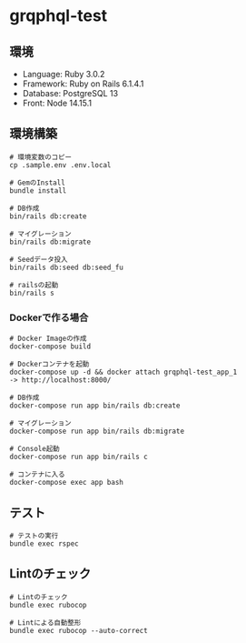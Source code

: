 # grqphql-test

## 環境
- Language: Ruby 3.0.2
- Framework: Ruby on Rails 6.1.4.1
- Database: PostgreSQL 13
- Front: Node 14.15.1

## 環境構築
```
# 環境変数のコピー
cp .sample.env .env.local

# GemのInstall
bundle install

# DB作成
bin/rails db:create

# マイグレーション
bin/rails db:migrate

# Seedデータ投入
bin/rails db:seed db:seed_fu

# railsの起動
bin/rails s
```

### Dockerで作る場合
```
# Docker Imageの作成
docker-compose build

# Dockerコンテナを起動
docker-compose up -d && docker attach grqphql-test_app_1
-> http://localhost:8000/

# DB作成
docker-compose run app bin/rails db:create

# マイグレーション
docker-compose run app bin/rails db:migrate

# Console起動
docker-compose run app bin/rails c

# コンテナに入る
docker-compose exec app bash
```

## テスト

```
# テストの実行
bundle exec rspec
```

## Lintのチェック

```
# Lintのチェック
bundle exec rubocop

# Lintによる自動整形
bundle exec rubocop --auto-correct
```
